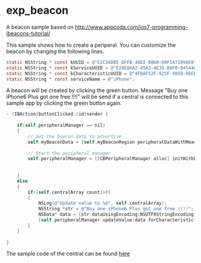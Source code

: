 exp_beacon
==========

A beacon sample based on http://www.appcoda.com/ios7-programming-ibeacons-tutorial/

This sample shows how to create a periperal.
You can customize the beacon by changing the following lines.

````objective-c
static NSString * const kUUID = @"E2C56DB5-DFFB-48D2-B060-D0F5A71096E0";
static NSString * const kServiceUUID = @"E28E86A2-45A2-4E39-B0F0-045446794698";
static NSString * const kCharacteristicUUID = @"4FBAF52F-925F-4958-86EF-68984BEFB5C7";
static NSString * const serviceName = @"iPhone";
````

A beacon will be created by clicking the green button.
Message "Buy one iPhone6 Plus got one free !!!!" will be send if a central is connected to this sample app by clicking the green button again.

````objective-c
- (IBAction)buttonClicked:(id)sender {
    
    if(self.peripheralManager == nil)
    {
        // Get the beacon data to advertise
        self.myBeaconData = [self.myBeaconRegion peripheralDataWithMeasuredPower:nil];
        
        // Start the peripheral manager
        self.peripheralManager = [[CBPeripheralManager alloc] initWithDelegate:self
                                                                         queue:nil
                                                                       options:nil];
    }
    else
    {
        if([self.centralArray count]>0)
        {
            NSLog(@"Update value to %@", self.centralArray);
            NSString *str = @"Buy one iPhone6 Plus got one free !!!!";
            NSData* data = [str dataUsingEncoding:NSUTF8StringEncoding];
            [self.peripheralManager updateValue:data forCharacteristic:self.customCharacteristic onSubscribedCentrals:self.centralArray];
        }
    }
    
}
````

The sample code of the central can be found [here](https://github.com/hsin919/ibeacon-swift-tutorial)

